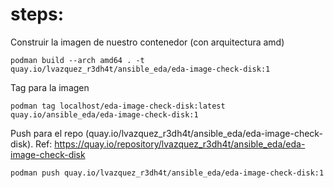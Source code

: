 # steps:

Construir la imagen de nuestro contenedor (con arquitectura amd)
```
podman build --arch amd64 . -t quay.io/lvazquez_r3dh4t/ansible_eda/eda-image-check-disk:1
```

Tag para la imagen
```
podman tag localhost/eda-image-check-disk:latest quay.io/ansible_eda/eda-image-check-disk:1
```

Push para el repo (quay.io/lvazquez_r3dh4t/ansible_eda/eda-image-check-disk). 
Ref: https://quay.io/repository/lvazquez_r3dh4t/ansible_eda/eda-image-check-disk
```
podman push quay.io/lvazquez_r3dh4t/ansible_eda/eda-image-check-disk:1
```